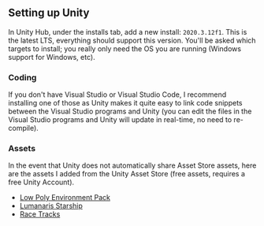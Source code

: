 ## Setting up Unity

In Unity Hub, under the installs tab, add a new install: `2020.3.12f1`. This is the latest LTS, everything should support this version. You'll be asked which targets to install; you really only need the OS you are running (Windows support for Windows, etc).

### Coding

If you don't have Visual Studio or Visual Studio Code, I recommend installing one of those as Unity makes it quite easy to link code snippets between the Visual Studio programs and Unity (you can edit the files in the Visual Studio programs and Unity will update in real-time, no need to re-compile).

### Assets

In the event that Unity does not automatically share Asset Store assets, here are the assets I added from the Unity Asset Store (free assets, requires a free Unity Account).

- [Low Poly Environment Pack](https://assetstore.unity.com/packages/3d/environments/landscapes/lowpoly-environment-pack-99479)
- [Lumanaris Starship](https://assetstore.unity.com/packages/3d/luminaris-starship-71439)
- [Race Tracks](https://assetstore.unity.com/packages/3d/environments/roadways/race-tracks-140501)

